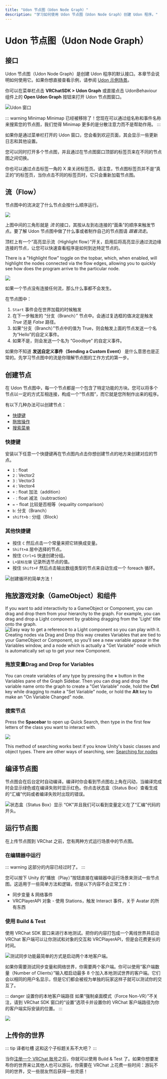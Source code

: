 ```yaml
---
title: "Udon 节点图（Udon Node Graph）"
description: "学习如何使用 Udon 节点图（Udon Node Graph）创建 Udon 程序。"
---
```


# Udon 节点图（Udon Node Graph）

## 接口

Udon 节点图（Udon Node Graph）是创建 Udon 程序的默认接口。本章节会说明如何使用它。如果你想直接查看示例，请参阅 [Udon 示例场景](/creators.vrchat.com/worlds/examples/udon-example-scene/)。

你可以在菜单栏点击 **VRChatSDK > Udon Graph** 或直接点击 UdonBehaviour 组件上的 **Open Udon Graph** 按钮来打开 Udon 节点图窗口。

![Udon 窗口](/creators.vrchat.com/images/worlds/index-a1d7f43-open-graph.png)

::: warning Minimap
Minimap 已经被移除了！您现在可以通过组名称和事件名称来搜索您的节点图，我们觉得 Minimap 更多的是分散注意力而不是帮助作用。
:::

如果你是通过菜单栏打开的 Udon 窗口，您会看到欢迎页面，其会显示一些更新日志和其他设置。

您可以同时打开多个节点图，并且通过在节点图窗口顶部的标签页来在不同的节点图之间切换。

你也可以通过点击标签一角的 X 来关闭标签页。请注意，节点图标签页并不是“真正的”的标签页，当你点击不同的标签页时，它只会重新加载节点图。

## 流（Flow）

节点图中的流决定了什么节点会按什么顺序运行。

![](/creators.vrchat.com/images/worlds/index-f9c508c-simple-branching.png)

上图中间的三角形就是 _流_ 的接口，其按从左到右连接的“面条”的顺序来触发节点。要了解 Udon 节点图中做了什么事或者制作自己的节点图请 _跟着流走_。

<!-- 这玩意怎么翻啊 -->

顶栏上有一个“高亮显示流（Highlight flow）”开关，启用后将高亮显示通过流边缘连接的节点，让您可以快速查看程序是如何到达特定节点的。

There is a "Highlight flow" toggle on the topbar, which, when enabled, will highlight the nodes connected via the flow edges, allowing you to quickly see how does the program arrive to the particular node.

![](/creators.vrchat.com/images/worlds/index-2139dee-simple-flow-highlight.png)

如果一个节点没有连接任何流，那么什么事都不会发生。

在节点图中：

1. `Start` 事件会在世界加载的时候触发
2. 在下一步触发的 “分支（Branch）” 节点中。会通过复选框的值决定是触发 _True_ 还是 _False_ 路径。
3. 如果“分支（Branch）”节点中的值为 True，则会触发上面的节点发送一个名为“Hello”的自定义事件。
4. 如果不是，则会发送一个名为 “Goodbye” 的自定义事件。

如果你不知道 **发送自定义事件（Sending a Custom Event）** 是什么意思也是正常的。先学习节点图中的流是你理解节点图的工作方式的第一步。

## 创建节点

在 Udon 节点图中，每一个节点都是一个包含了特定功能的方块。您可以将多个节点以一定的方式互相连接，构成一个“节点图”，而它就是您所制作出来的程序。

有以下几种办法可以创建节点：

- [快捷键](#快捷键)
- [拖放操作](#拖放游戏对象gameobject和组件)
- [搜索菜单](#搜索节点)

### 快捷键

安装以下任意一个快捷键再在节点图内点击你想创建节点的地方来创建对应的节点。

- `1` : float
- `2` : Vector2
- `3` : Vector3
- `4` : Vector4
- `+` : float 加法（addition）
- `-` : float 减法（subtraction）
- `=` - float 比较是否相等（equality comparison）
- `b`: 分支（Branch）
- `shift+b` : 分组（Block）

### 其他快捷键

- 按住 `C` 然后点击一个常量来把它转换成变量。
- `Shift+A` 居中选择的节点。
- 按住 `Ctrl+G` 快速创建分组。
- `L+鼠标左键` 记录所选节点的值。
- 按住 `Shift+F` 然后点击输出数组类型的节点来自动生成一个 foreach 循环。

![创建循环的简单方法！](/creators.vrchat.com/images/worlds/index-87b33a4-for-loop.gif)

## 拖放游戏对象（GameObject）和组件

If you want to add interactivity to a GameObject or Component, you can drag and drop them from your hierarchy to the graph. For example, you can drag and drop a Light component by grabbing dragging from the 'Light' title onto the graph.
![Easy way to get a reference to a Light component so you can play with it.](/creators.vrchat.com/images/worlds/index-6238d1e-light-component.jpg)
Creating nodes via Drag and Drop this way creates Variables that are tied to your GameObject or Component, so you'll see a new variable appear in the Variables window, and a node which is actually a "Get Variable" node which is automatically set up to get your new Component.

### 拖放变量Drag and Drop for Variables

You can create variables of any type by pressing the **+** button in the Variables pane of the Graph Sidebar. Then you can drag and drop the variable name onto the graph to create a "Get Variable" node, hold the **Ctrl** key while dragging to make a "Set Variable" node, or hold the **Alt** key to make an "On Variable Changed" node.

### 搜索节点

Press the **Spacebar** to open up Quick Search, then type in the first few letters of the class you want to interact with.

![](/creators.vrchat.com/images/worlds/index-08df7d3-gameobject-search.png)

This method of searching works best if you know Unity's basic classes and object types. There are other ways of searching, see: [Searching for nodes](/creators.vrchat.com/worlds/udon/graph/searching-for-nodes)

## 编译节点图

<!-- The graph automatically compiles in the background at regular variables. 这个 regular variables 指的是什么？ -->
节点图会在后台定时自动编译。编译时你会看到节点图右上角在闪动，当编译完成时会显示绿色或在编译失败时显示红色。你点击状态盒（Status Box）查看生成的“汇编”代码或者编译失败时出现的错误。

![状态盒（Status Box）显示 “OK”并且我们可以看到变量定义在了“汇编”代码的开头。](/creators.vrchat.com/images/worlds/index-fc0a2c0-assembly.png)

## 运行节点图

在上传节点图到 VRChat 之前，您有两种方式运行场景中的节点图。

### 在编辑器中运行

::: warning
这部分的内容已经过时了。
:::

您可以按下 Unity 的“播放（Play）”按钮直接在编辑器中运行场景来测试一些节点图。这适用于一些简单方法和逻辑，但是以下内容不会正常工作：

- 同步变量 & 网络事件
- VRCPlayerAPI 对象 - 使用 Stations，触发 Interact 事件，关于 Avatar 的所有东西

### 使用 Build & Test

使用 VRChat SDK 窗口来进行本地测试。把你的内容打包成一个离线世界并启动 VRChat 客户端可以让你测试和对象的交互和 VRCPlayerAPI，但是会花费更长的时间。

![测试同步功能最简单的方式是启动两个本地客户端。](/creators.vrchat.com/images/worlds/index-32da932-local-testing-2.png)

如果你需要测试同步变量和网络世界，你需要两个客户端。你可以使用“客户端数量（Number of Clients）”输入框启动最多 8 个加入本地测试世界的客户端。它们会以相同的用户名显示，但是它们都会被视为单独的玩家这样子就可以测试你的交互了。

::: danger 设置你的本地客户端路径
如果“强制桌面模式（Force Non-VR）”不关注，请到 VRChat SDK 窗口的“设置”选项卡并设置你的 VRChat 客户端路径为你的客户端实际安装的位置。
:::

![](/creators.vrchat.com/images/worlds/index-6d24b40-client-path.png)

## 上传你的世界

::: tip 译者吐槽
这和这个子标题关系不大吧？
:::

当你[注册一个 VRChat 账号](https://vrchat.com/home/register)之后，你就可以使用 Build & Test 了。如果你想要发布你的世界来让其他人也可以游玩，你需要在 VRChat 上花费一些时间：游玩不同的世界，交一些朋友然后获得一些灵感！